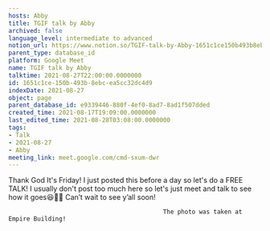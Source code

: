 ```yaml
---
hosts: Abby
title: TGIF talk by Abby
archived: false
language_level: intermediate to advanced
notion_url: https://www.notion.so/TGIF-talk-by-Abby-1651c1ce150b493b8ebcea5cc32dc4d9
parent_type: database_id
platform: Google Meet
name: TGIF talk by Abby
talktime: 2021-08-27T22:00:00.0000000
id: 1651c1ce-150b-493b-8ebc-ea5cc32dc4d9
indexDate: 2021-08-27
object: page
parent_database_id: e9339446-880f-4ef0-8ad7-8ad1f507dded
created_time: 2021-08-17T19:09:00.0000000
last_edited_time: 2021-08-28T03:08:00.0000000
tags:
- Talk
- 2021-08-27
- Abby
meeting_link: meet.google.com/cmd-sxum-dwr
---
```




Thank God It's Friday! I just posted this before a day so let's do a FREE TALK!
I usually don't post too much here so let's just meet and talk to see how it goes😆👍🏻
Can’t wait to see y’all soon!



                                               The photo was taken at Empire Building!











